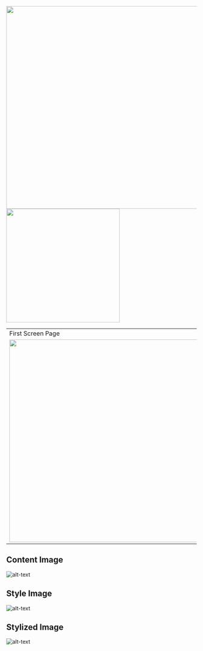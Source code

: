 
<img src="https://github.com/emreyesilyurt/neural_style_transfer/blob/master/content.jpg?raw=true" width="535"/> <img src="https://github.com/emreyesilyurt/neural_style_transfer/blob/master/style.jpg?raw=true" width="300"/>





<table>
  <tr>
    <td>First Screen Page</td>
     <td>Holiday Mention</td>
  </tr>
  <tr>
    <td><img src="https://github.com/emreyesilyurt/neural_style_transfer/blob/master/content.jpg?raw=true" width=535 ></td>
    <td><img src="https://github.com/emreyesilyurt/neural_style_transfer/blob/master/style.jpg?raw=true" width=300 ></td>
  </tr>
 </table>



## Content Image
![alt-text](https://github.com/emreyesilyurt/neural_style_transfer/blob/master/content.jpg?raw=true)

## Style Image
![alt-text](https://github.com/emreyesilyurt/neural_style_transfer/blob/master/style.jpg?raw=true)

## Stylized Image
![alt-text](https://github.com/emreyesilyurt/neural_style_transfer/blob/master/stylized-image.png?raw=true)

